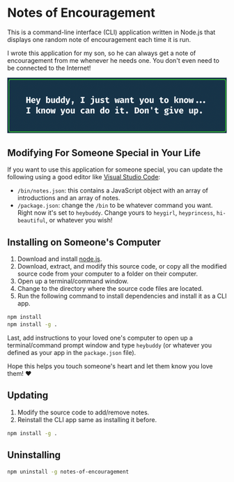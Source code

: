 # Notes of Encouragement

This is a command-line interface (CLI) application written in Node.js that displays one random note of encouragement each time it is run.

I wrote this application for my son, so he can always get a note of encouragement from me whenever he needs one. You don't even need to be connected to the Internet!

![Example Note](./cli-app-example.png)

## Modifying For Someone Special in Your Life

If you want to use this application for someone special, you can update the following using a good editor like [Visual Studio Code](https://code.visualstudio.com):

* `/bin/notes.json`: this contains a JavaScript object with an array of introductions and an array of notes.
* `/package.json`: change the `/bin` to be whatever command you want. Right now it's set to `heybuddy`. Change yours to `heygirl`, `heyprincess`, `hi-beautiful`, or whatever you wish!

## Installing on Someone's Computer

1. Download and install [node.js](https://nodejs.org).
1. Download, extract, and modify this source code, or copy all the modified source code from your computer to a folder on their computer.
1. Open up a terminal/command window.
1. Change to the directory where the source code files are located.
1. Run the following command to install dependencies and install it as a CLI app.

```bash
npm install
npm install -g .
```

Last, add instructions to your loved one's computer to open up a terminal/command prompt window and type `heybuddy` (or whatever you defined as your app in the `package.json` file).

Hope this helps you touch someone's heart and let them know you love them! ❤

## Updating

1. Modify the source code to add/remove notes.
1. Reinstall the CLI app same as installing it before.

```bash
npm install -g .
```

## Uninstalling

```bash
npm uninstall -g notes-of-encouragement
```
